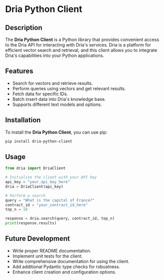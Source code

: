 # Dria Python Client

## Description
The **Dria Python Client** is a Python library that provides convenient access to the Dria API for interacting with Dria's services. Dria is a platform for efficient vector search and retrieval, and this client allows you to integrate Dria's capabilities into your Python applications.

## Features
- Search for vectors and retrieve results.
- Perform queries using vectors and get relevant results.
- Fetch data for specific IDs.
- Batch insert data into Dria's knowledge base.
- Supports different text models and options.

## Installation
To install the **Dria Python Client**, you can use pip:

```bash
pip install dria-python-client
```


## Usage
```python
from dria import DriaClient

# Initialize the client with your API key
api_key = "your_api_key_here"
dria = DriaClient(api_key)

# Perform a search
query = "What is the capital of France?"
contract_id = "your_contract_id_here"
top_n = 10

response = dria.search(query, contract_id, top_n)
print(response.results)
```

## Future Development

- Write proper README documentation.
- Implement unit tests for the client.
- Write comprehensive documentation for using the client.
- Add additional Pydantic type checks for robustness.
- Enhance client creation and configuration options.




